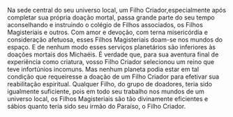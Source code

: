 ﻿Na sede central do seu universo local, um Filho Criador,especialmente após completar sua própria doação mortal, passa grande parte do seu tempo aconselhando e instruindo o colégio de Filhos associados, os Filhos Magisteriais e outros. Com amor e devoção, com terna misericórdia e consideração afetuosa, esses Filhos Magisteriais doam-se nos mundos do espaço. E de nenhum modo esses serviços planetários são inferiores às doações mortais dos Michaéis. É verdade que, para sua aventura final de experiência como criatura, vosso Filho Criador selecionou um reino que teve infortúnios incomuns. Mas nenhum planeta podia estar em tal condição que requeiresse a doação de um Filho Criador para efetivar sua reabilitação espiritual. Qualquer Filho, do grupo de doadores, teria sido igualmente suficiente, pois em todo seu trabalho nos mundos de um universo local, os Filhos Magisteriais são tão divinamente eficientes e sábios quanto teria sido seu irmão do Paraíso, o Filho Criador.